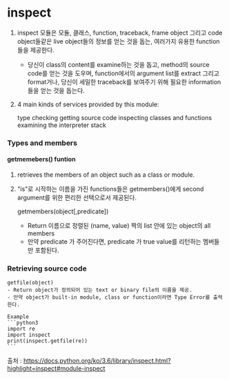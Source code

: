 # inspect

1. inspect 모듈은 모듈, 클래스, function, traceback, frame object 그리고 code object들같은 live object들의 정보를 얻는 것을 돕는, 여러가지 유용한 function들을 제공한다.
	* 당신이 class의 content를 examine하는 것을 돕고, method의 source code를 얻는 것을 도우며, function에서의 argument list를 extract 그리고 format거나, 당신이 세밀한 traceback를 보여주기 위해 필요한 information들을 얻는 것을 돕는다.

2. 4 main kinds of services provided by this module:
	
	type checking
	getting source code
	inspecting classes and functions
	examining the interpreter stack

### Types and members

#### getmemebers() funtion

1. retrieves the members of an object such as a class or module.
2. "is"로 시작하는 이름을 가진 functions들은 getmembers()에게 second argument를 위한 편리한 선택으로서 제공된다.

	getmembers(object[,predicate])
	- Return 이름으로 정렬된 (name, value) 짝의 list 안에 있는 object의 all members
	- 만약 predicate 가 주어진다면, predicate 가 true value를 리턴하는 멤버들만 포함된다.


### Retrieving source code 

	getfile(object)
	- Return object가 정의되어 있는 text or binary file의 이름을 제공. 
	- 만약 object가 built-in module, class or function이라면 Type Error를 출력한다.

	Example
	```python3
	import re
	import inspect
	print(inspect.getfile(re))
	```


출처 : <https://docs.python.org/ko/3.6/library/inspect.html?highlight=inspect#module-inspect>
